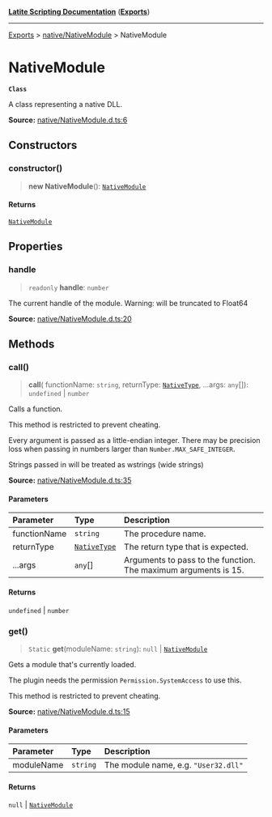 [**Latite Scripting Documentation**](../../README.md) ([**Exports**](../../exports.md))

---

[Exports](../../exports.md) > [native/NativeModule](../index.md) > NativeModule

# NativeModule

**`Class`**

A class representing a native DLL.

**Source:** [native/NativeModule.d.ts:6](https://github.com/LatiteScripting/latitescripting.github.io/blob/a08b0d1/definitions/native/NativeModule.d.ts#L6)

## Constructors

### constructor()

> **new NativeModule**(): [`NativeModule`](class.NativeModule.md)

#### Returns

[`NativeModule`](class.NativeModule.md)

## Properties

### handle

> `readonly` **handle**: `number`

The current handle of the module. Warning: will be truncated to Float64

**Source:** [native/NativeModule.d.ts:20](https://github.com/LatiteScripting/latitescripting.github.io/blob/a08b0d1/definitions/native/NativeModule.d.ts#L20)

## Methods

### call()

> **call**(
> functionName: `string`,
> returnType: [`NativeType`](../type-aliases/type-alias.NativeType.md),
> ...args: `any`[]): `undefined` \| `number`

Calls a function.

This method is restricted to prevent cheating.

Every argument is passed as a little-endian integer. There may be precision loss when passing in numbers larger than `Number.MAX_SAFE_INTEGER`.

Strings passed in will be treated as wstrings (wide strings)

**Source:** [native/NativeModule.d.ts:35](https://github.com/LatiteScripting/latitescripting.github.io/blob/a08b0d1/definitions/native/NativeModule.d.ts#L35)

#### Parameters

| Parameter    | Type                                                     | Description                                                     |
| :----------- | :------------------------------------------------------- | :-------------------------------------------------------------- |
| functionName | `string`                                                 | The procedure name.                                             |
| returnType   | [`NativeType`](../type-aliases/type-alias.NativeType.md) | The return type that is expected.                               |
| ...args      | `any`[]                                                  | Arguments to pass to the function. The maximum arguments is 15. |

#### Returns

`undefined` \| `number`

### get()

> `Static` **get**(moduleName: `string`): `null` \| [`NativeModule`](class.NativeModule.md)

Gets a module that's currently loaded.

The plugin needs the permission `Permission.SystemAccess` to use this.

This method is restricted to prevent cheating.

**Source:** [native/NativeModule.d.ts:15](https://github.com/LatiteScripting/latitescripting.github.io/blob/a08b0d1/definitions/native/NativeModule.d.ts#L15)

#### Parameters

| Parameter  | Type     | Description                          |
| :--------- | :------- | :----------------------------------- |
| moduleName | `string` | The module name, e.g. `"User32.dll"` |

#### Returns

`null` \| [`NativeModule`](class.NativeModule.md)
